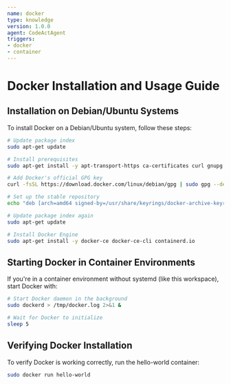 ```yaml
---
name: docker
type: knowledge
version: 1.0.0
agent: CodeActAgent
triggers:
- docker
- container
---
```


# Docker Installation and Usage Guide

## Installation on Debian/Ubuntu Systems

To install Docker on a Debian/Ubuntu system, follow these steps:

```bash
# Update package index
sudo apt-get update

# Install prerequisites
sudo apt-get install -y apt-transport-https ca-certificates curl gnupg lsb-release

# Add Docker's official GPG key
curl -fsSL https://download.docker.com/linux/debian/gpg | sudo gpg --dearmor -o /usr/share/keyrings/docker-archive-keyring.gpg

# Set up the stable repository
echo "deb [arch=amd64 signed-by=/usr/share/keyrings/docker-archive-keyring.gpg] https://download.docker.com/linux/debian $(lsb_release -cs) stable" | sudo tee /etc/apt/sources.list.d/docker.list > /dev/null

# Update package index again
sudo apt-get update

# Install Docker Engine
sudo apt-get install -y docker-ce docker-ce-cli containerd.io
```

## Starting Docker in Container Environments

If you're in a container environment without systemd (like this workspace), start Docker with:

```bash
# Start Docker daemon in the background
sudo dockerd > /tmp/docker.log 2>&1 &

# Wait for Docker to initialize
sleep 5
```

## Verifying Docker Installation

To verify Docker is working correctly, run the hello-world container:

```bash
sudo docker run hello-world
```

